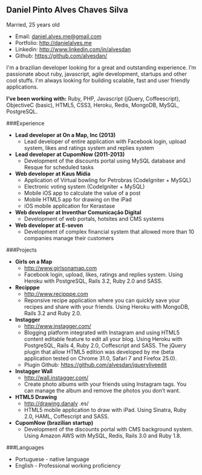 Daniel Pinto Alves Chaves Silva
--------------
Married, 25 years old
* Email: daniel.alves.me@gmail.com
* Portfolio: http://danielalves.me
* Linkedin: http://www.linkedin.com/in/alvesdan
* Github: https://github.com/alvesdan/

I'm a brazilian developer looking for a great and outstanding experience. I’m passionate about ruby, javascript, agile development, startups and other cool stuffs. I'm always looking for building scalable, fast and user friendly applications.

__I’ve been working with:__ Ruby, PHP, Javascript (jQuery, Coffeescript), Objective­C (basic), HTML5, CSS3, Heroku, Redis, MongoDB, MySQL, PostgreSQL.

###Experience
* __Lead developer at On a Map, Inc (2013)__
   * Lead developer of entire application with Facebook login, upload system, likes and ratings system and replies system
* __Lead developer at CupomNow (2011-2013)__
   * Development of the discounts portal using MySQL database and Resque for scheduled tasks
* __Web developer at Kaus Mídia__
   * Application of Virtual bowling for Petrobras (CodeIgniter + MySQL) 
   * Electronic voting system (CodeIgniter + MySQL)
   * Mobile iOS app to calculate the value of a post
   * Mobile HTML5 app for drawing on the iPad
   * iOS mobile application for Kerastase
* __Web developer at Inventhar Comunicação Digital__
   * Development of web portals, hotsites and CMS systems
* __Web developer at E-seven__
   * Development of complex financial system that allowed more than 10 companies manage their customers

###Projects
* __Girls on a Map__
   * http://www.girlsonamap.com
   * Facebook login, upload, likes, ratings and replies system. Using Heroku with PostgreSQL, Rails 3.2, Ruby 2.0 and SASS.
* __Recipppe__
   * http://www.recipppe.com
   * Reponsive recipe application where you can quickly save your recipes and share with your friends. Using Heroku with MongoDB, Rails 3.2 and Ruby 2.0.
* __Instagger__
   * http://www.instagger.com/
   * Blogging platform integrated with Instagram and using HTML5 content editable feature to edit all your blog. Using Heroku with PostgreSQL, Rails 4, Ruby 2.0, Coffescript and SASS. The jQuery plugin that allow HTML5 edition was developed by me (beta application tested on Chrome 31.0, Safari 7 and Firefox 25.0).
   * Plugin Github: https://github.com/alvesdan/jquery­liveedit
* __Instagger Wall__
   * http://wall.instagger.com/
   * Create photo albums with your friends using Instagram tags. You can manage the album and remove the photos you don’t want.
* __HTML5 Drawing__
   * http://drawing.danalv .es/
   * HTML5 mobile application to draw with iPad. Using Sinatra, Ruby 2.0, HAML, Coffescript and SASS.
* __CupomNow (brazilian startup)__
   * Development of the discounts portal with CMS background system. Using Amazon AWS with MySQL, Redis, Rails 3.0 and Ruby 1.8.

###Languages
* Portuguese - native language
* English - Professional working proficiency
